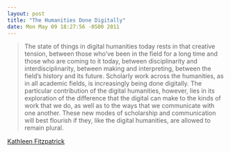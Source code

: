 ```yaml
---
layout: post
title: "The Humanities Done Digitally"
date: Mon May 09 18:27:56 -0500 2011
---
```


> The state of things in digital humanities today rests in that creative tension, between those who’ve been in the field for a long time and those who are coming to it today, between disciplinarity and interdisciplinarity, between making and interpreting, between the field’s history and its future. Scholarly work across the humanities, as in all academic fields, is increasingly being done digitally. The particular contribution of the digital humanities, however, lies in its exploration of the difference that the digital can make to the kinds of work that we do, as well as to the ways that we communicate with one another. These new modes of scholarship and communication will best flourish if they, like the digital humanities, are allowed to remain plural.

[Kathleen Fitzpatrick](http://chronicle.com/article/The-Humanities-Done-Digitally/127382/)